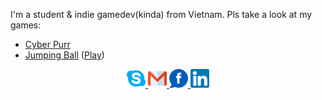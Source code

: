 I'm a student & indie gamedev(kinda) from Vietnam.
Pls take a look at my games:
- [Cyber Purr](https://github.com/dunkbing/cyber-purr)
- [Jumping Ball](https://github.com/dunkbing/mah-ball) ([Play](https://dunkbing.itch.io/jumping-ball))

<p align="center">
  <a href="https://join.skype.com/invite/Y9I2egFWVxQB" target="_blank">
    <img alt="Skype me" src="assets/skype.png" width="30" />
  </a>
  <a href="mailto:dangbinh4869@gmail.co" target="_blank">
    <img alt="Email me" src="assets/gmail.png" width="30" />
  </a>
  <a href="https://www.facebook.com/dunkbing.kudo/" target="_blank">
    <img alt="My Facebook" src="assets/fb.png" width="30" />
  </a>
  <a href="https://www.linkedin.com/in/binh-bui-20a28a18a/" target="_blank">
    <img alt="My LinkedIn" src="assets/linkedin.png" width="30" />
  </a>
</p>
